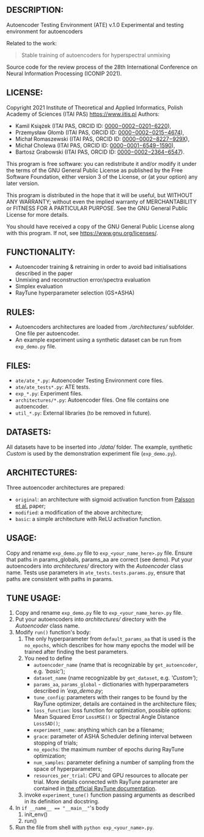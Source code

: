 ## DESCRIPTION:

Autoencoder Testing Environment (ATE) v.1.0
Experimental and testing environment for autoencoders

Related to the work:
> Stable training of autoencoders for hyperspectral unmixing

Source code for the review process of the 28th International Conference on Neural Information Processing (ICONIP 2021).

## LICENSE:
Copyright 2021 Institute of Theoretical and Applied Informatics,
Polish Academy of Sciences (ITAI PAS) <https://www.iitis.pl>
Authors:
- Kamil Książek (ITAI PAS, ORCID ID: [0000−0002−0201−6220](https://orcid.org/0000-0002-0201-6220)),
- Przemysław Głomb (ITAI PAS, ORCID ID: [0000−0002−0215−4674](https://orcid.org/0000-0002-0215-4674)),
- Michał Romaszewski (ITAI PAS, ORCID ID: [0000−0002−8227−929X](https://orcid.org/0000-0002-8227-929X)),
- Michał Cholewa (ITAI PAS, ORCID ID: [0000−0001−6549−1590](https://orcid.org/0000-0001-6549-1590)),
- Bartosz Grabowski (ITAI PAS, ORCID ID: [0000−0002−2364−6547](https://orcid.org/0000-0002-2364-6547)).

This program is free software: you can redistribute it and/or modify
it under the terms of the GNU General Public License as published by
the Free Software Foundation, either version 3 of the License, or
(at your option) any later version.

This program is distributed in the hope that it will be useful,
but WITHOUT ANY WARRANTY; without even the implied warranty of
MERCHANTABILITY or FITNESS FOR A PARTICULAR PURPOSE. See the
GNU General Public License for more details.

You should have received a copy of the GNU General Public License
along with this program. If not, see <https://www.gnu.org/licenses/>.

## FUNCTIONALITY:
- Autoencoder training & retraining in order to avoid bad initialisations described in the paper
- Unmixing and reconstruction error/spectra evaluation
- Simplex evaluation
- RayTune hyperparameter selection (GS+ASHA)

## RULES:

- Autoencoders architectures are loaded from <em>./architectures/</em> subfolder. One file per autoencoder.
- An example experiment using a synthetic dataset can be run from `exp_demo.py` file.

## FILES:

- `ate/ate_*.py`: Autoencoder Testing Environment core files.
- `ate/ate_tests*.py`: ATE tests.
- `exp_*.py`: Experiment files.
- `architectures/*.py`: Autoencoder files. One file contains one autoencoder.
- `util_*.py`: External libraries (to be removed in future).

## DATASETS:

All datasets have to be inserted into <em>./data/</em> folder. The example, synthetic <em>Custom</em>  is used by the demonstration experiment file (`exp_demo.py`).

## ARCHITECTURES:

Three autoencoder architectures are prepared:

- `original`: an architecture with sigmoid activation function from [Palsson et al.](https://ieeexplore.ieee.org/document/8322133) paper;
- `modified`: a modification of the above architecture;
- `basic`: a simple architecture with ReLU activation function.

## USAGE:

Copy and rename `exp_demo.py` file to `exp_<your_name_here>.py` file.
Ensure that paths in params_globals, params_aa are correct (see demo).
Put your autoencoders into <em>architectures/</em> directory with the <em>Autoencoder</em> class name.
Tests use parameters in `ate_tests.tests.params.py`, ensure that paths are consistent with paths in params.


## TUNE USAGE:

1. Copy and rename `exp_demo.py` file to `exp_<your_name_here>.py` file.
2. Put your autoencoders into <em>architectures/</em> directory with the <em>Autoencoder</em> class name.
3. Modify `run()` function's body:
    1. The only hyperparameter from `default_params_aa` that is used is the `no_epochs`, which describes for how many epochs the model will be trained after finding the best parameters.
    2. You need to define
      	- `autoencoder_name` (name that is recognizable by `get_autoencoder`, e.g. <em>'basic'</em>);
      	- `dataset_name` (name recognizable by `get_dataset`, e.g. <em>'Custom'</em>);
      	- `params_aa`, `params_global` - dictionaries with hyperparameters described in <em>'exp_demo.py</em>;
		- `tune_config`: parameters with their ranges to be found by the RayTune optimizer, details are contained in the architecture files;
		- `loss_function`: loss function for optimization, possible options: Mean Squared Error `LossMSE()` or Spectral Angle Distance `LossSAD()`;
		- `experiment_name`: anything which can be a filename;
		- `grace`: parameter of ASHA Scheduler defining interval between stopping of trials;
		- `no_epochs`: the maximum number of epochs during RayTune optimization;
		- `num_samples`: parameter defining a number of sampling from the space of hyperparameters;
		- `resources_per_trial`: CPU and GPU resources to allocate per trial.
		More details connected with RayTune parameter are contained in [the official RayTune documentation](https://docs.ray.io/en/stable/index.html).
    3. invoke `experiment_tune()` function passing arguments as described in its definition and docstring.
4. In `if __name__ == "__main__"`'s body
   1. init_env()
   2. run()
5. Run the file from shell with `python exp_<your_name>.py`.